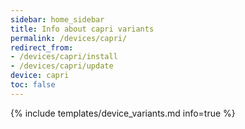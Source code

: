 ```yaml
---
sidebar: home_sidebar
title: Info about capri variants
permalink: /devices/capri/
redirect_from:
- /devices/capri/install
- /devices/capri/update
device: capri
toc: false
---
```

{% include templates/device_variants.md info=true %}
